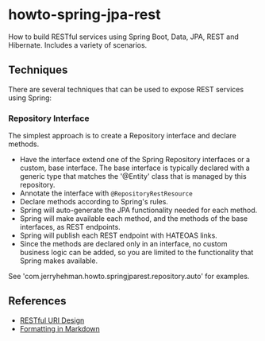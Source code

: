 # howto-spring-jpa-rest
How to build RESTful services using Spring Boot, Data, JPA, REST and Hibernate. Includes a variety of scenarios.

## Techniques
There are several techniques that can be used to expose REST services using Spring:

### Repository Interface
The simplest approach is to create a Repository interface and declare methods.
- Have the interface extend one of the Spring Repository interfaces or a custom, base interface. The base interface is typically declared with a generic type that matches the '@Entity' class that is managed by this repository.
- Annotate the interface with `@RepositoryRestResource`
- Declare methods according to Spring's rules.
- Spring will auto-generate the JPA functionality needed for each method.
- Spring will make available each method, and the methods of the base interfaces, as REST endpoints.
- Spring will publish each REST endpoint with HATEOAS links.
- Since the methods are declared only in an interface, no custom business logic can be added, so you are limited to the functionality that Spring makes available.

See 'com.jerryhehman.howto.springjparest.repository.auto' for examples.

## References
- [RESTful URI Design](http://blog.2partsmagic.com/restful-uri-design/)
- [Formatting in Markdown](https://help.github.com/articles/basic-writing-and-formatting-syntax/)
